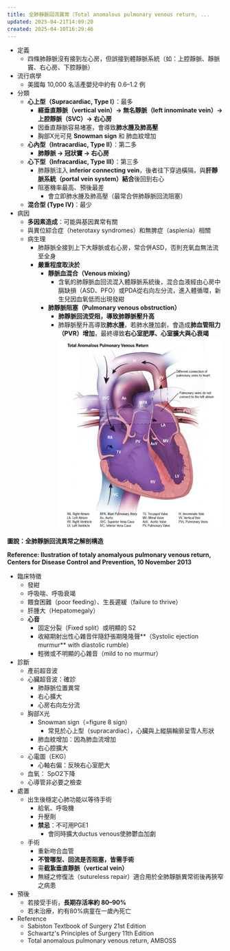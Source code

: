 ```yaml
---
title: 全肺靜脈回流異常（Total anomalous pulmonary venous return, ...
updated: 2025-04-21T14:09:20
created: 2025-04-10T16:29:46
---
```


- 定義
  - 四條肺靜脈沒有接到左心房，但誤接到體靜脈系統（如：上腔靜脈、靜脈竇、右心房、下腔靜脈）
- 流行病學
  - 美國每 10,000 名活產嬰兒中約有 0.6–1.2 例
- 分類
  - **心上型（Supracardiac, Type I）**：最多
    - **經垂直靜脈（vertical vein）→ 無名靜脈（left innominate vein）→ 上腔靜脈（SVC）→ 右心房**
    - 因垂直靜脈容易堵塞，會導致**肺水腫及肺高壓**
    - 胸部X光可見 **Snowman sign** 和 肺血紋增加
  - **心內型（Intracardiac, Type II）**：第二多
    - **肺靜脈 → 冠狀竇 → 右心房**
  - **心下型（Infracardiac, Type III）**：第三多
    - 肺靜脈注入 **inferior connecting vein**，後者往下穿過橫隔，與**肝靜脈系統（portal vein system）結合**後回到右心
    - 阻塞機率最高、預後最差
      - 會立即肺水腫及肺高壓（最常合併肺靜脈回流阻塞）
  - **混合型 (Type IV)**：最少
- 病因
  - **多因素造成**：可能與基因異常有關
  - 與異位綜合症（heterotaxy syndromes）和無脾症（asplenia）相關
  - 病生理
    - 肺靜脈全接到上下大靜脈或右心房，常合併ASD，否則充氧血無法流至全身
    - **嚴重程度取決於**
      - **靜脈血混合（Venous mixing）**
        - 含氧的肺靜脈血回流混入體靜脈系統後，混合血液經由心房中膈缺損（ASD、PFO）或PDA從右向左分流，進入體循環，新生兒因血氧低而出現發紺
      - **肺靜脈阻塞（Pulmonary venous obstruction）**
        - **肺靜脈回流受阻，導致肺靜脈壓升高**
        - 肺靜脈壓升高導致**肺水腫**，若肺水腫加劇，會造成**肺血管阻力（PVR）增加**，最終導致**右心室肥厚、心室擴大與心衰竭**
![image1](../../../../resources/029eea61fdfe4a3abd1569600214ca3c.png)

**圖說：全肺靜脈回流異常之解剖構造**

**Reference: Ilustration of totaly anomalyous pulmonary venous return, Centers for Disease Control and Prevention, 10 November 2013**
- 臨床特徵
  - 發紺
  - 呼吸喘、呼吸衰竭
  - 餵食困難（poor feeding）、生長遲緩（failure to thrive）
  - 肝腫大（Hepatomegaly）
  - **心音**
    - 固定分裂（Fixed split）或明顯的 S2
    - 收縮期射出性心雜音伴隨舒張期隆隆聲**（Systolic ejection murmur** with diastolic rumble）
    - 輕微或不明顯的心雜音（mild to no murmur）
- 診斷
  - 產前超音波
  - 心臟超音波：確診
    - 肺靜脈位置異常
    - 右心擴大
    - 心房右向左分流
  - 胸部X光
    - Snowman sign（=figure 8 sign）
      - 常見於心上型（supracardiac），心臟與上縱膈輪廓呈雪人形狀
    - 肺血紋增加：因為肺血流增加
    - 右心腔擴大
  - 心電圖（EKG）
    - 心軸右偏：反映右心室肥大
  - 血氧： SpO2下降
  - 心導管非必要之檢查
- 處置
  - 出生後穩定心肺功能以等待手術
    - 給氧、呼吸機
    - 升壓劑
    - **禁忌**：不可用PGE1
      - 會同時擴大ductus venous使肺鬱血加劇
  - 手術
    - 重新吻合血管
    - **不管哪型、回流是否阻塞，皆需手術**
    - 需**截紥垂直靜脈（vertical vein）**
    - 無縫之修復法（sutureless repair）適合用於全肺靜脈異常術後再狹窄之病患
- 預後
  - 若接受手術，**長期存活率約 80–90%**
  - 若未治療，約有80%病童在一歲內死亡
- Reference
  - Sabiston Textbook of Surgery 21st Edition
  - Schwartz's Principles of Surgery 11th Edition
  - Total anomalous pulmonary venous return, AMBOSS
